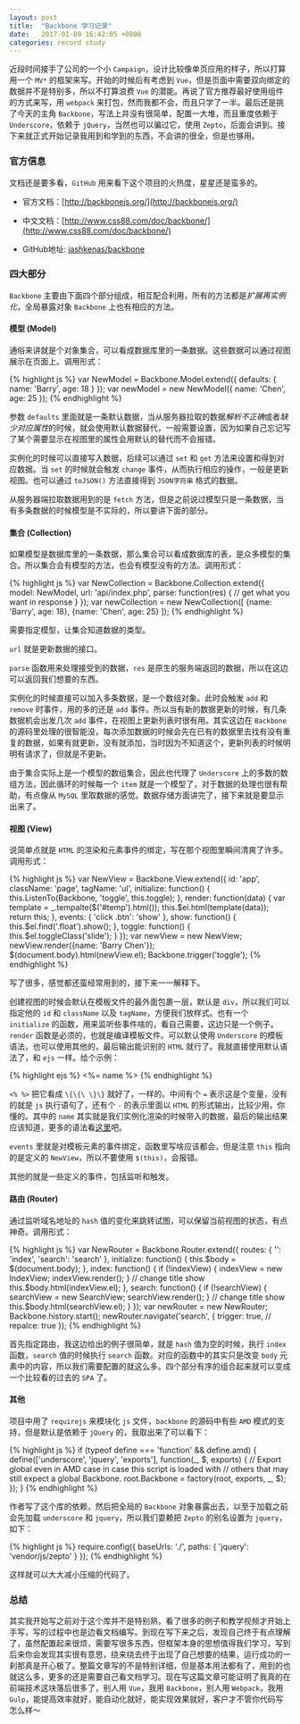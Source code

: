 ```yaml
---
layout: post
title:  "Backbone 学习记录"
date:   2017-01-09 16:42:05 +0800
categories: record study
---
```


近段时间接手了公司的一个小 `Campaign`，设计比较像单页应用的样子，所以打算用一个 `MV*` 的框架来写。开始的时候后有考虑到 `Vue`，但是页面中需要双向绑定的数据并不是特别多，所以不打算浪费 `Vue` 的潜能。再说了官方推荐最好使用组件的方式来写，用 `webpack` 来打包，然而我都不会，而且只学了一半。最后还是挑了今天的主角 `Backbone`，写法上并没有很简单，配置一大堆，而且重度依赖于 `Underscore`，依赖于 `jQuery`，当然也可以骗过它，使用 `Zepto`，后面会讲到。接下来就正式开始记录我用到和学到的东西，不会讲的很全，但是也够用。

### 官方信息

文档还是要多看，`GitHub` 用来看下这个项目的火热度，星星还是蛮多的。

* 官方文档：[http://backbonejs.org/](http://backbonejs.org/)

* 中文文档：[http://www.css88.com/doc/backbone/](http://www.css88.com/doc/backbone/)

* GitHub地址: [jashkenas/backbone](https://github.com/jashkenas/backbone)

### 四大部分

`Backbone` 主要由下面四个部分组成，相互配合利用，所有的方法都是*扩展再实例化*，全局暴露对象 `Backbone` 上也有相应的方法。

#### 模型 (Model)

通俗来讲就是个对象集合，可以看成数据库里的一条数据。这些数据可以通过视图展示在页面上。调用形式：

{% highlight js %}
var NewModel = Backbone.Model.extend({
	defaults: {
		name: 'Barry',
		age: 18
	}
});
var newModel = new NewModel({
	name: 'Chen',
	age: 25
});
{% endhighlight %}

参数 `defaults` 里面就是一条默认数据，当从服务器拉取的数据*解析不正确*或者*缺少对应属性*的时候，就会使用默认数据替代，一般需要设置，因为如果自己忘记写了某个需要显示在视图里的属性会用默认的替代而不会报错。

实例化的时候可以直接写入数据，后续可以通过 `set` 和 `get` 方法来设置和得到对应数据。当 `set` 的时候就会触发 `change` 事件，从而执行相应的操作，一般是更新视图。也可以通过 `toJSON()` 方法直接得到 `JSON字符串` 格式的数据。

从服务器端拉取数据用到的是 `fetch` 方法，但是之前说过模型只是一条数据，当有多条数据的时候模型是不实际的，所以要讲下面的部分。

#### 集合 (Collection)

如果模型是数据库里的一条数据，那么集合可以看成数据库的表，是众多模型的集合。所以集合会有模型的方法，也会有模型没有的方法。调用形式：

{% highlight js %}
var NewCollection = Backbone.Collection.extend({
	model: NewModel,
	url: 'api/index.php',
	parse: function(res) {
		// get what you want in response
	}
});
var newCollection = new NewCollection([
	{name: 'Barry', age: 18},
	{name: 'Chen', age: 25}
]);
{% endhighlight %}

需要指定模型，让集合知道数据的类型。

`url` 就是更新数据的接口。

`parse` 函数用来处理接受到的数据，`res` 是原生的服务端返回的数据，所以在这边可以返回我们想要的东西。

实例化的时候直接可以加入多条数据，是一个数组对象。此时会触发 `add` 和 `remove` 时事件，用的多的还是 `add` 事件。所以当有新的数据更新的时候，有几条数据机会出发几次 `add` 事件，在视图上更新列表时很有用。其实这边在 `Backbone` 的源码里处理的很智能没，每次添加数据的时候会先在已有的数据里去找有没有重复的数据，如果有就更新，没有就添加，当时因为不知道这个，更新列表的时候明明有请求了，但就是不更新。

由于集合实际上是一个模型的数组集合，因此也代理了 `Underscore` 上的多数的数组方法，因此循环的时候每一个 `item` 就是一个模型了，对于数据的处理也很有帮助，有点像从 `MySQL` 里取数据的感觉。数据存储方面讲完了，接下来就是要显示出来了。

#### 视图 (View)

说简单点就是 `HTML` 的渲染和元素事件的绑定，写在那个视图里瞬间清爽了许多。调用形式：

{% highlight js %}
var NewView = Backbone.View.extend({
	id: 'app',
	className: 'page',
	tagName: 'ul',
	initialize: function() {
		this.ListenTo(Backbone, 'toggle', this.toggle);
	},
	render: function(data) {
		var template = _.tempalte($('#temp').html());
		this.$el.html(template(data));
		return this;
	},
	events: {
		'click .btn': 'show'
	},
	show: function() {
		this.$el.find('.float').show();
	},
	toggle: function() {
		this.$el.toggleClass('slide');
	}
});
var newView = new NewView;
newView.render({name: 'Barry Chen'});
$(document.body).html(newView.el);
Backbone.trigger('toggle');
{% endhighlight %}

写了很多，感觉都还蛮经常用到的，接下来一一解释下。

创建视图的时候会默认在模板文件的最外面包裹一层，默认是 `div`，所以我们可以指定他的 `id` 和 `className` 以及 `tagName`，方便我们放样式。也有一个 `initialize` 的函数，用来监听些事件啥的，看自己需要，这边只是一个例子。`render` 函数是必须的，也就是编译模板文件。可以默认使用 `Underscore` 的模板语法，也可以使用其他的，最后输出能识别的 `HTML` 就行了。我就直接使用默认语法了，和 `ejs` 一样。给个示例：

{% highlight ejs %}
<span><%= name %></span>
{% endhighlight %}

`<% %>` 把它看成 `\{\{\ \}\}` 就好了，一样的。中间有个 `=` 表示这是个变量，没有的就是 `js` 执行语句了，还有个 `-` 的表示里面以 `HTML` 的形式输出，比较少用，你懂的。其中的 `name` 其实就是我们实例化渲染的时候带入的数据，最后的输出结果应该知道，更多的语法看[这里](http://underscorejs.org/#template)吧。

`events` 里就是对模板元素的事件绑定，函数里写啥应该都会，但是注意 `this` 指向的是定义的 `NewView`，所以不要使用 `$(this)`，会报错。

其他的就是一些定义的事件，包括监听和触发。

#### 路由 (Router)

通过监听域名地址的 `hash` 值的变化来跳转试图，可以保留当前视图的状态，有点神奇。调用形式：

{% highlight js %}
var NewRouter = Backbone.Router.extend({
	routes: {
		'':         'index',
		'search':   'search'
	},
	initialize: function() {
		this.$body = $(document.body);
	},
	index: function() {
		if (!indexView) {
			indexView  = new IndexView;
			indexView.render();
		}
		// change title show
		this.$body.html(indexView.el);
	},
	search: function() {
		if (!searchView) {
			searchView  = new SearchView;
			searchView.render();
		}
		// change title show
		this.$body.html(searchView.el);
	}
});
var newRouter = new NewRouter;
Backbone.history.start();
newRouter.navigate('search', {
	trigger: true,
	// repalce: true
});
{% endhighlight %}

首先指定路由，我这边给出的例子很简单，就是 `hash` 值为空的时候，执行 `index` 函数，`search` 值的时候执行 `search` 函数。对应的函数中的其实只是改变 `body` 元素中的内容，所以我们需要配置的就这么多。四个部分有序的组合起来就可以变成一个比较看的过去的 `SPA` 了。

#### 其他

项目中用了 `requirejs` 来模块化 `js` 文件，`backbone` 的源码中有些 `AMD` 模式的支持，但是默认是依赖于 `jQuery` 的，我取出来了可以看下：

{% highlight js %}
if (typeof define === 'function' && define.amd) {
	define(['underscore', 'jquery', 'exports'], function(_, $, exports) {
		// Export global even in AMD case in case this script is loaded with
		// others that may still expect a global Backbone.
		root.Backbone = factory(root, exports, _, $);
	});
}
{% endhighlight %}

作者写了这个库的依赖，然后把全局的 `Backbone` 对象暴露出去，以至于加载之前会先加载 `underscore` 和 `jquery`，所以我们耍赖把 `Zepto` 的别名设置为 `jquery`，如下：

{% highlight js %}
require.config({
	baseUrls: './',
	paths: {
		'jquery': 'vendor/js/zepto'
	}
});
{% endhighlight %}

这样就可以大大减小压缩的代码了。

### 总结

其实我开始写之前对于这个库并不是特别熟，看了很多的例子和教学视频才开始上手写，写的过程中也是边看文档编写。到现在写下来之后，发现自己终于有点理解了，虽然配置起来很烦，需要写很多东西，但框架本身的思想值得我们学习，写到后来你会发现其实很有意思，绕来绕去终于出现了自己想要的结果，运行成功的一刹那真是开心极了。整篇文章写的不是特别详细，但是基本用法都有了，用到的也就这么多，更多的还是需要自己看文档学习。现在写这篇文章可能证明了我真的在前端技术这块落后很多了，别人用 `Vue`，我用 `Backbone`，别人用 `Webpack`，我用 `Gulp`，能提高效率就好，能自动化就好，能实现效果就好，客户才不管你代码写怎么样～